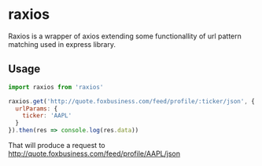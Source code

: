 # raxios
Raxios is a wrapper of axios extending some functionallity of url pattern matching used in express library.

## Usage

```javascript
import raxios from 'raxios'

raxios.get('http://quote.foxbusiness.com/feed/profile/:ticker/json', {
  urlParams: {
    ticker: 'AAPL'
  }
}).then(res => console.log(res.data))
```

That will produce a request to http://quote.foxbusiness.com/feed/profile/AAPL/json
